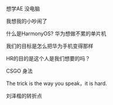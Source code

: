 想学AE 没电脑

我想我的小吵闹了

什么是HarmonyOS? 华为想做不累的单片机

我们的目标是怎么把华为手机变得那样

HR的目的是这个人是我们想要的吗？

CSGO 身法

The trick is the way you speak，it is hard.

刘泽楷的转折点